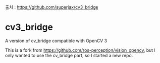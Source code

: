 출처 : https://github.com/superjax/cv3_bridge

# cv3_bridge
A version of cv_bridge compatible with OpenCV 3

This is a fork from https://github.com/ros-perception/vision_opencv, but I only wanted to use the cv_bridge part, so I started a new repo.
